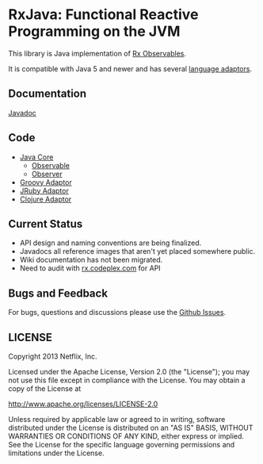 # RxJava: Functional Reactive Programming on the JVM

This library is Java implementation of <a href="https://rx.codeplex.com">Rx Observables</a>.

It is compatible with Java 5 and newer and has several <a href="RxJava/tree/master/language-adaptors">language adaptors</a>.

## Documentation

<a href="http://netflix.github.com/RxJava/">Javadoc</a>

## Code

- <a href="./RxJava/tree/master/rxjava-core">Java Core</a>   
  - <a href="RxJava/blob/master/rxjava-core/src/main/java/rx/Observable.java">Observable</a>
  - <a href="RxJava/blob/master/rxjava-core/src/main/java/rx/Observer.java">Observer</a>
- <a href="RxJava/tree/master/language-adaptors/rxjava-groovy">Groovy Adaptor</a>   
- <a href="RxJava/tree/master/language-adaptors/rxjava-jruby">JRuby Adaptor</a>   
- <a href="RxJava/tree/master/language-adaptors/rxjava-clojure">Clojure Adaptor</a>   

## Current Status

- API design and naming conventions are being finalized.
- Javadocs all reference images that aren't yet placed somewhere public.
- Wiki documentation has not been migrated.
- Need to audit with <a href="https://rx.codeplex.com">rx.codeplex.com</a> for API

## Bugs and Feedback

For bugs, questions and discussions please use the [Github Issues](RxJava/issues).

 
## LICENSE

Copyright 2013 Netflix, Inc.

Licensed under the Apache License, Version 2.0 (the "License");
you may not use this file except in compliance with the License.
You may obtain a copy of the License at

<http://www.apache.org/licenses/LICENSE-2.0>

Unless required by applicable law or agreed to in writing, software
distributed under the License is distributed on an "AS IS" BASIS,
WITHOUT WARRANTIES OR CONDITIONS OF ANY KIND, either express or implied.
See the License for the specific language governing permissions and
limitations under the License.
